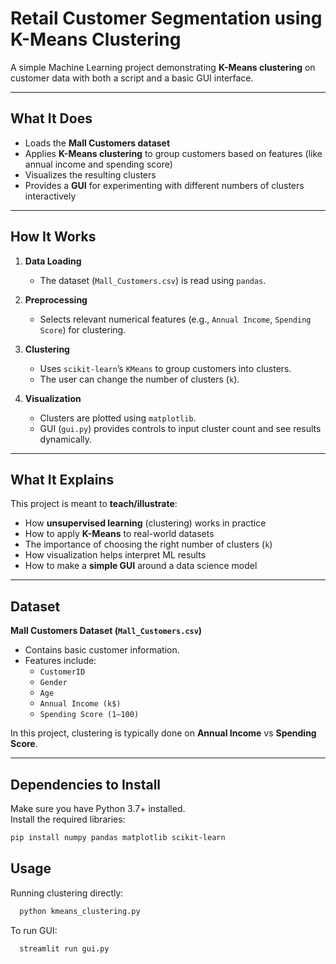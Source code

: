 # Retail Customer Segmentation using K-Means Clustering

A simple Machine Learning project demonstrating **K-Means clustering** on customer data with both a script and a basic GUI interface.

---

## What It Does

- Loads the **Mall Customers dataset**  
- Applies **K-Means clustering** to group customers based on features (like annual income and spending score)  
- Visualizes the resulting clusters  
- Provides a **GUI** for experimenting with different numbers of clusters interactively  

---

## How It Works

1. **Data Loading**  
   - The dataset (`Mall_Customers.csv`) is read using `pandas`.  

2. **Preprocessing**  
   - Selects relevant numerical features (e.g., `Annual Income`, `Spending Score`) for clustering.  

3. **Clustering**  
   - Uses `scikit-learn`’s `KMeans` to group customers into clusters.  
   - The user can change the number of clusters (`k`).  

4. **Visualization**  
   - Clusters are plotted using `matplotlib`.  
   - GUI (`gui.py`) provides controls to input cluster count and see results dynamically.  

---

## What It Explains

This project is meant to **teach/illustrate**:  
- How **unsupervised learning** (clustering) works in practice  
- How to apply **K-Means** to real-world datasets  
- The importance of choosing the right number of clusters (`k`)  
- How visualization helps interpret ML results  
- How to make a **simple GUI** around a data science model  

---

## Dataset

**Mall Customers Dataset (`Mall_Customers.csv`)**  
- Contains basic customer information.  
- Features include:  
  - `CustomerID`  
  - `Gender`  
  - `Age`  
  - `Annual Income (k$)`  
  - `Spending Score (1–100)`  

In this project, clustering is typically done on **Annual Income** vs **Spending Score**.

---

## Dependencies to Install

Make sure you have Python 3.7+ installed.  
Install the required libraries:

```bash
pip install numpy pandas matplotlib scikit-learn
```

## Usage

Running clustering directly: 
  ```bash
    python kmeans_clustering.py
  ```
To run GUI:
  ```bash
    streamlit run gui.py
  ```
